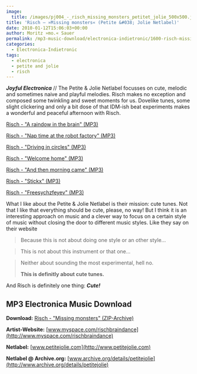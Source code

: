 ```yaml
---
image:
  title: /images/pj004_-_risch_missing_monsters_petitet_jolie_500x500.jpg
title: 'Risch – »Missing monsters« (Petite &#038; Jolie Netlabel)'
date: 2010-01-12T15:06:03+00:00
author: Moritz »mo.« Sauer
permalink: /mp3-music-download/electronica-indietronic/1600-risch-missing-monsters-petite-jolie-netlabel
categories:
  - Electronica-Indietronic
tags:
  - electronica
  - petite and jolie
  - risch
---
```

***Joyful Electronica*** // The Petite & Jolie Netlabel focusses on cute, melodic and sometimes naive and playful melodies. Risch makes no exception and composed some twinkling and sweet moments for us. Dovelike tunes, some slight clickering and only a bit dose of that IDM-ish beat experiments makes a wonderful and peaceful afternoon with Risch.

<!--mp3links-->


  
[Risch - "A raindow in the brain" (MP3)](http://www.archive.org/download/petitejolie004/pj004_-_Risch_-_Missing_monsters_-_01_-_A_rainbow_in_the_brain.mp3)
  
[Risch - "Nap time at the robot factory" (MP3)](http://www.archive.org/download/petitejolie004/pj004_-_Risch_-_Missing_monsters_-_02_-_Nap_time_at_the_robot_factory.mp3)
  
[Risch - "Driving in circles" (MP3)](http://www.archive.org/download/petitejolie004/pj004_-_Risch_-_Missing_monsters_-_03_-_Driving_in_circles.mp3)
  
[Risch - "Welcome home" (MP3)](http://www.archive.org/download/petitejolie004/pj004_-_Risch_-_Missing_monsters_-_04_-_Welcome_home.mp3)
  
[Risch - "And then morning came" (MP3)](http://www.archive.org/download/petitejolie004/pj004_-_Risch_-_Missing_monsters_-_05_-_And_then_morning_came.mp3)
  
[Risch - "Stickx" (MP3)](http://www.archive.org/download/petitejolie004/pj004_-_Risch_-_Missing_monsters_-_06_-_Sticx.mp3)
  
[Risch - "Freesychzfeyev" (MP3)](http://www.archive.org/download/petitejolie004/pj004_-_Risch_-_Missing_monsters_-_07_-_Freesychzfeyev.mp3)

<!--mp3linksend-->

<!--more-->

<!--adsense-->

What I like about the Petite & Jolie Netlabel is their mission: cute tunes. Not that I like that everything should be cute, please, no way! But I think it is an interesting approach on music and a clever way to focus on a certain style of music without closing the door to different music styles. Like they say on their website

> Because this is not about doing one style or an other style...
  
> This is not about this instrument or that one...
  
> Neither about sounding the most experimental, hell no.
> 
> **This is definitly about cute tunes.**

And Risch is definitely one thing: **_Cute!_**

## MP3 Electronica Music Download

**Download:** [Risch - "Missing monsters" (ZIP-Archive)](http://www.archive.org/compress/petitejolie004)
  
**Artist-Website:** [www.myspace.com/rischbraindance](http://www.myspace.com/rischbraindance)
  
**Netlabel:** [www.petitejolie.com](http://www.petitejolie.com)
  
**Netlabel @ Archive.org:** [www.archive.org/details/petitejolie](http://www.archive.org/details/petitejolie)